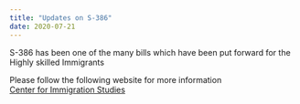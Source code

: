 ```yaml
---
title: "Updates on S-386"
date: 2020-07-21
---
```



S-386 has been one of the many bills which have been put forward for the Highly skilled Immigrants

Please follow the following website for more information   
[Center for Immigration Studies](https://cis.org/Vaughan/Senate-S386-HR1044-Country-Cap?fbclid=IwAR2GGFGIoF8LSDLC-u8wibOncuufgEs5e_QAIyUl3wEzpHNxIkgfor2Mr7U)  
